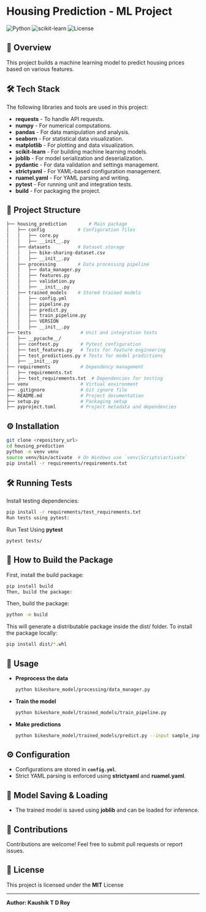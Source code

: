 # Housing Prediction - ML Project

![Python](https://img.shields.io/badge/Python-3.8%2B-blue)
![scikit-learn](https://img.shields.io/badge/scikit--learn-0.24%2B-orange)
![License](https://img.shields.io/badge/License-MIT-green)

## 🚴 Overview
This project builds a machine learning model to predict housing prices based on various features. 


## 🛠 Tech Stack
The following libraries and tools are used in this project:
- **requests** - To handle API requests.
- **numpy** - For numerical computations.
- **pandas** - For data manipulation and analysis.
- **seaborn** - For statistical data visualization.
- **matplotlib** - For plotting and data visualization.
- **scikit-learn** - For building machine learning models.
- **joblib** - For model serialization and deserialization.
- **pydantic** - For data validation and settings management.
- **strictyaml** - For YAML-based configuration management.
- **ruamel.yaml** - For YAML parsing and writing.
- **pytest** - For running unit and integration tests.
- **build** - For packaging the project.

## 📂 Project Structure
```bash
├── housing_prediction        # Main package
│   ├── config            # Configuration files
│   │   ├── core.py
│   │   ├── __init__.py
│   ├── datasets          # Dataset storage
│   │   ├── bike-sharing-dataset.csv
│   │   ├── __init__.py
│   ├── processing        # Data processing pipeline
│   │   ├── data_manager.py
│   │   ├── features.py
│   │   ├── validation.py
│   │   ├── __init__.py
│   ├── trained_models    # Stored trained models
│   │   ├── config.yml
│   │   ├── pipeline.py
│   │   ├── predict.py
│   │   ├── train_pipeline.py
│   │   ├── VERSION
│   │   ├── __init__.py
├── tests                  # Unit and integration tests
│   ├── __pycache__/       
│   ├── conftest.py        # Pytest configuration
│   ├── test_features.py   # Tests for feature engineering
│   ├── test_predictions.py # Tests for model predictions
│   ├── __init__.py       
├── requirements           # Dependency management
│   ├── requirements.txt
│   ├── test_requirements.txt  # Dependencies for testing
├── venv                   # Virtual environment
├── .gitignore             # Git ignore file
├── README.md              # Project documentation
├── setup.py               # Packaging setup
├── pyproject.toml         # Project metadata and dependencies
```

## ⚙️ Installation
```sh
git clone <repository_url>
cd housing_prediction
python -m venv venv
source venv/bin/activate  # On Windows use `venv\Scripts\activate`
pip install -r requirements/requirements.txt
```

## 🛠 Running Tests
Install testing dependencies:

```sh
pip install -r requirements/test_requirements.txt
Run tests using pytest:
```

Run Test Using **pytest**
```sh
pytest tests/
```

## 🔨 How to Build the Package
First, install the build package:

```sh
pip install build
Then, build the package:
```

Then, build the package:
```sh
python -m build
```

This will generate a distributable package inside the dist/ folder.
To install the package locally:
```sh
pip install dist/*.whl
```

## 🚀 Usage
- **Preprocess the data**
  ```sh
  python bikeshare_model/processing/data_manager.py
  ```
- **Train the model**
  ```sh
  python bikeshare_model/trained_models/train_pipeline.py
  ```
- **Make predictions**
  ```sh
  python bikeshare_model/trained_models/predict.py --input sample_input.json
  ```

## ⚙️ Configuration
- Configurations are stored in **`config.yml`**.
- Strict YAML parsing is enforced using **strictyaml** and **ruamel.yaml**.

## 💾 Model Saving & Loading
- The trained model is saved using **joblib** and can be loaded for inference.

## 🤝 Contributions
Contributions are welcome! Feel free to submit pull requests or report issues.

## 📜 License
This project is licensed under the **MIT** License

---
**Author: Kaushik T D Roy**

